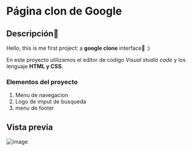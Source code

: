 # Página clon de Google
## Descripción👀
Hello, this is me first project: a **google clone** interface🐍 :)


En este proyecto utilizamos el editor de codigo *Visual studio code* y los lenguaje **HTML y CSS**.

### Elementos del proyecto
<ol>
  <li>Menu de navegacion</li>
  <li>Logo de imput de busqueda </li>
  <li>menu de footer</li>
</ol>

## Vista previa
![image](https://github.com/AnitsirhcU/google-clon/assets/151887459/3c45b04b-aab8-4593-b18a-8953b763c932)

